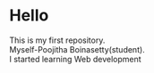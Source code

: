 # Hello
This is my first repository.
<br>
Myself-Poojitha Boinasetty(student).
<br>
I started learning Web development
